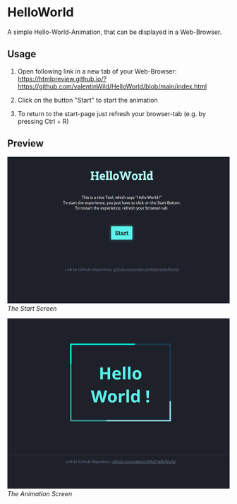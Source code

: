 # HelloWorld

A simple Hello-World-Animation, that can be displayed in a Web-Browser.

## Usage

1. Open following link in a new tab of your Web-Browser: \
<https://htmlpreview.github.io/?https://github.com/valentinWild/HelloWorld/blob/main/index.html>

2. Click on the button "Start" to start the animation
3. To return to the start-page just refresh your browser-tab (e.g. by pressing Ctrl + R)

## Preview

![Start Screen](media/Screenshot_Start.png) 
*The Start Screen*

![Animation Screen](media/Animation.gif)
*The Animation Screen*

